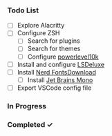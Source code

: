 ### Todo List
- [ ] Explore Alacritty  
- [ ] Configure ZSH
  - [ ] Search for plugins
  - [ ] Search for themes
  - [ ] Configure [powerlevel10k](https://github.com/romkatv/powerlevel10k)
- [ ] Install and configure [LSDeluxe](https://github.com/Peltoche/lsd)
- [ ] Install [Nerd Fonts](https://www.nerdfonts.com/)[Download](https://www.nerdfonts.com/font-downloads)
  - [ ] Install [Jet Brains Mono](https://github.com/ryanoasis/nerd-fonts/releases/download/v2.1.0/JetBrainsMono.zip)
- [ ] Export VSCode config file

### In Progress

### Completed ✓
